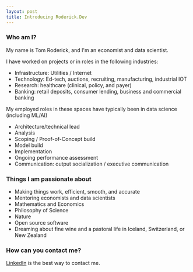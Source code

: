 ```yaml
---
layout: post
title: Introducing Roderick.Dev
---
```




### Who am I?

My name is Tom Roderick, and I'm an economist and data scientist.

I have worked on projects or in roles in the following industries:

* Infrastructure: Utilities / Internet
* Technology: Ed-tech, auctions, recruiting, manufacturing, industrial IOT
* Research: healthcare (clinical, policy, and payer)
* Banking: retail deposits, consumer lending, business and commercial banking

My employed roles in these spaces have typically been in data science (including ML/AI)
  
* Architecture/technical lead
* Analysis
* Scoping / Proof-of-Concept build
* Model build
* Implementation
* Ongoing performance assessment
* Communication: output socialization / executive communication

### Things I am passionate about

* Making things work, efficient, smooth, and accurate
* Mentoring economists and data scientists
* Mathematics and Economics
* Philosophy of Science
* Nature
* Open source software
* Dreaming about fine wine and a pastoral life in Iceland, Switzerland, or New Zealand

### How can you contact me?

[LinkedIn](https://www.linkedin.com/in/thomaseroderick/) is the best way to contact me.
